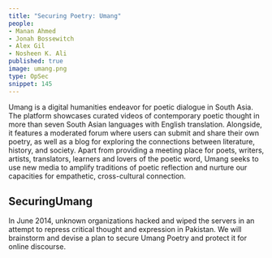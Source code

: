 ```yaml
---
title: "Securing Poetry: Umang"
people:
- Manan Ahmed
- Jonah Bossewitch
- Alex Gil
- Nosheen K. Ali
published: true
image: umang.png
type: OpSec
snippet: 145
---
```


Umang is a digital humanities endeavor for poetic dialogue in South Asia. The
platform showcases curated videos of contemporary poetic thought in more than
seven South Asian languages with English translation. Alongside, it features a
moderated forum where users can submit and share their own poetry, as well as
a blog for exploring the connections between literature, history, and society.
Apart from providing a meeting place for poets, writers, artists, translators,
learners and lovers of the poetic word, Umang seeks to use new media to
amplify traditions of poetic reflection and nurture our capacities for
empathetic, cross-cultural connection.

## SecuringUmang

In June 2014, unknown organizations hacked and wiped the servers in an attempt
to repress critical thought and expression in Pakistan. We will brainstorm and
devise a plan to secure Umang Poetry and protect it for online discourse.
